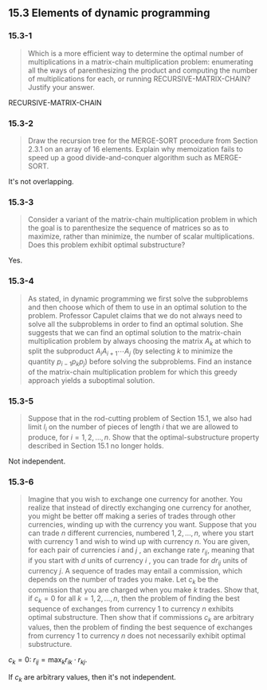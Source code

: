 ## 15.3 Elements of dynamic programming

### 15.3-1

> Which is a more efficient way to determine the optimal number of multiplications in a matrix-chain multiplication problem: enumerating all the ways of parenthesizing the product and computing the number of multiplications for each, or running RECURSIVE-MATRIX-CHAIN? Justify your answer.

RECURSIVE-MATRIX-CHAIN

### 15.3-2

> Draw the recursion tree for the MERGE-SORT procedure from Section 2.3.1 on an array of 16 elements. Explain why memoization fails to speed up a good divide-and-conquer algorithm such as MERGE-SORT.

It's not overlapping.

### 15.3-3

> Consider a variant of the matrix-chain multiplication problem in which the goal is to parenthesize the sequence of matrices so as to maximize, rather than minimize, the number of scalar multiplications. Does this problem exhibit optimal substructure?

Yes.

### 15.3-4

> As stated, in dynamic programming we first solve the subproblems and then choose which of them to use in an optimal solution to the problem. Professor Capulet claims that we do not always need to solve all the subproblems in order to find an optimal solution. She suggests that we can find an optimal solution to the matrix-chain multiplication problem by always choosing the matrix $A_k$ at which to split the subproduct $A_iA_{i+1} \cdots A_j$ (by selecting $k$ to minimize the quantity $p_{i-1}p_kp_j$) before solving the subproblems. Find an instance of the matrix-chain multiplication problem for which this greedy approach yields a suboptimal solution.

### 15.3-5

> Suppose that in the rod-cutting problem of Section 15.1, we also had limit $l_i$ on the number of pieces of length $i$ that we are allowed to produce, for $i = 1,2, \dots ,n$. Show that the optimal-substructure property described in Section 15.1 no longer holds.

Not independent.

### 15.3-6

> Imagine that you wish to exchange one currency for another. You realize that instead of directly exchanging one currency for another, you might be better off making a series of trades through other currencies, winding up with the currency you want. Suppose that you can trade $n$ different currencies, numbered $1,2,\dots,n$, where you start with currency $1$ and wish to wind up with currency $n$. You are given, for each pair of currencies $i$ and $j$ , an exchange rate $r_{ij}$, meaning that if you start with $d$ units of currency $i$ , you can trade for $dr_{ij}$ units of currency $j$. A sequence of trades may entail a commission, which depends on the number of trades you make. Let $c_k$ be the commission that you are charged when you make $k$ trades. Show that, if $c_k = 0$ for all $k = 1,2, \dots, n$, then the problem of finding the best sequence of exchanges from currency $1$ to currency $n$ exhibits optimal substructure. Then show that if commissions $c_k$ are arbitrary values, then the problem of finding the best sequence of exchanges from currency $1$ to currency $n$ does not necessarily exhibit optimal substructure.

$c_k=0$: $\displaystyle r_{ij} = \max_k{r_{ik} \cdot r_{kj}}$.

If $c_k$ are arbitrary values, then it's not independent.

